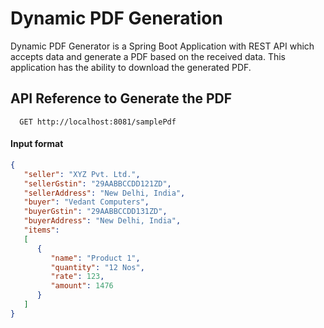 # Dynamic PDF Generation

Dynamic PDF Generator is a Spring Boot Application with REST API which accepts data and generate a PDF based on the received data. This application has the ability to download the generated PDF.

## API Reference to Generate the PDF

```http
  GET http://localhost:8081/samplePdf 
```

#### Input format
```json
{
   "seller": "XYZ Pvt. Ltd.",
   "sellerGstin": "29AABBCCDD121ZD",
   "sellerAddress": "New Delhi, India",
   "buyer": "Vedant Computers",
   "buyerGstin": "29AABBCCDD131ZD",
   "buyerAddress": "New Delhi, India",
   "items": 
   [      
      {
         "name": "Product 1",
         "quantity": "12 Nos",
         "rate": 123,
         "amount": 1476
      }
   ]
}
```
